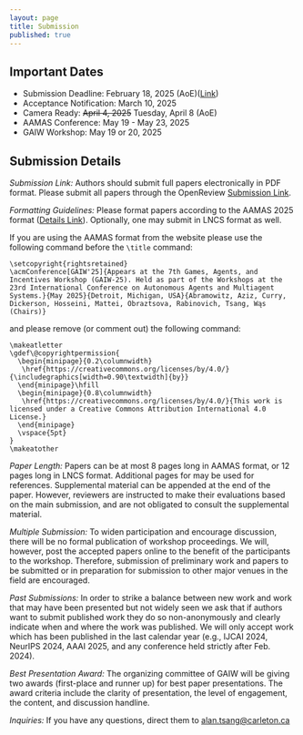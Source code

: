```yaml
---
layout: page
title: Submission
published: true
---
```


## Important Dates
* Submission Deadline: February 18, 2025 (AoE)([Link](https://openreview.net/group?id=ifaamas.org/AAMAS/2025/Workshop/GAIW#tab-your-consoles))
* Acceptance Notification: March 10, 2025
* Camera Ready: ~~April 4, 2025~~ Tuesday, April 8 (AoE)
* AAMAS Conference: May 19 - May 23, 2025
* GAIW Workshop: May 19 or 20, 2025


<!--
* Workshop Talk Session 1: May 9th, 2022 (3:00-6:00 Auckland). [Zoom](https://psu.zoom.us/j/93817541262?pwd=M3VuaVNvb2p2T3UzS1Y3dUJmdVAwdz09).
* Workshop Talk  Session 2: May 9th, 2022 (11:00-14:00 Auckland). [Zoom](https://psu.zoom.us/j/93817541262?pwd=M3VuaVNvb2p2T3UzS1Y3dUJmdVAwdz09).
* Poster Session 1: May 10th, 2022 (02:00-02:55 Auckland). [Gather Town](https://app.gather.town/events/O8p6uZQ3G1EJELYsXH2v).
* Poster Session 2: May 10th, 2022 (06:15-07:15 Auckland). [Gather Town](https://app.gather.town/events/O8p6uZQ3G1EJELYsXH2v).
-->

<!--
### Poster Printing
TBD
-->

<!--
## Submission Site and Details
Authors should submit full papers electronically in PDF format. [CMT Submission Link](https://cmt3.research.microsoft.com/GAIW2025)
-->




## Submission Details
*Submission Link:* Authors should submit full papers electronically in PDF format. Please submit all papers through the OpenReview [Submission Link](https://openreview.net/group?id=ifaamas.org/AAMAS/2025/Workshop/GAIW#tab-your-consoles).

*Formatting Guidelines:* Please format papers according to the AAMAS 2025 format ([Details Link](https://aamas2025.org/index.php/conference/calls/submission-instructions-main-technical-track/)). Optionally, one may submit in LNCS format as well.

If you are using the AAMAS format from the website please use the following command before the `\title` command:

```
\setcopyright{rightsretained}
\acmConference[GAIW'25]{Appears at the 7th Games, Agents, and Incentives Workshop (GAIW-25). Held as part of the Workshops at the 23rd International Conference on Autonomous Agents and Multiagent Systems.}{May 2025}{Detroit, Michigan, USA}{Abramowitz, Aziz, Curry, Dickerson, Hosseini, Mattei, Obraztsova, Rabinovich, Tsang, Wąs (Chairs)} 
```

and please remove (or comment out) the following command:

```
\makeatletter
\gdef\@copyrightpermission{
  \begin{minipage}{0.2\columnwidth}
   \href{https://creativecommons.org/licenses/by/4.0/}{\includegraphics[width=0.90\textwidth]{by}}
  \end{minipage}\hfill
  \begin{minipage}{0.8\columnwidth}
   \href{https://creativecommons.org/licenses/by/4.0/}{This work is licensed under a Creative Commons Attribution International 4.0 License.}
  \end{minipage}
  \vspace{5pt}
}
\makeatother
```

*Paper Length:* Papers can be at most 8 pages long in AAMAS format, or 12 pages long in LNCS format. Additional pages for may be used for references. Supplemental material can be appended at the end of the paper. However, reviewers are instructed to make their evaluations based on the main submission, and are not obligated to consult the supplemental material.

*Multiple Submission:* To widen participation and encourage discussion, there will be no formal publication of workshop proceedings. We will, however, post the accepted papers online to the benefit of the participants to the workshop. Therefore, submission of preliminary work and papers to be submitted or in preparation for submission to other major venues in the field are encouraged.

<!--
*Anonymity:* We leave the option up to submitters (except for in the case of resubmitted work below) as to whether or not to submit single- or double- anonymous. If you wish to submit single anonymous only (i.e., authors names are revealed), please leave your name(s) on the submission. However, the submission system will be set to not reveal authors information to reviewers within the system.
-->

*Past Submissions:* In order to strike a balance between new work and work that may have been presented but not widely seen we ask that if authors want to submit published work they do so non-anonymously and clearly indicate when and where the work was published. We will only accept work which has been published in the last calendar year (e.g., IJCAI 2024, NeurIPS 2024, AAAI 2025, and any conference held strictly after Feb. 2024).

*Best Presentation Award:* The organizing committee of GAIW will be giving two awards (first-place and runner up) for best paper presentations. The award criteria include the clarity of presentation, the level of engagement, the content, and discussion handline.

*Inquiries:* If you have any questions, direct them to alan.tsang@carleton.ca
